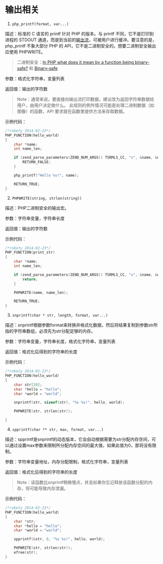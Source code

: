 输出相关
=======

1. `php_printf(format, var...)`

描述：标准的 C 语言的 printf 针对 PHP 的版本。与 printf 不同，它不是打印到进程的 STDOUT 通道，而是到当前的[输出流](http://www.php.net/manual/zh/wrappers.php.php)，可被用户进行缓冲。要注意的是，php_printf 不象大部分 PHP 的 API，它不是二进制安全的。想要二进制安全输出应使用 PHPWRITE。

> 二进制安全：[In PHP what does it mean by a function being binary-safe?](http://stackoverflow.com/questions/3264514/in-php-what-does-it-mean-by-a-function-being-binary-safe) 和 [Binary-safe](http://en.wikipedia.org/wiki/Binary-safe)

参数：格式化字符串，变量列表

返回值：输出的字符数

> Note：通常来说，要直接向输出流打印数据，建议改为返回字符串数据给用户，由用户决定做什么。 此规则的例外情况可能是处理二进制数据（如图像）的函数，API 要求就在函数里提供方法来存取数据。

示例代码：
```c
/*rokety 2014-02-23*/
PHP_FUNCTION(hello_world)
{
    char *name;
    int name_len;

    if (zend_parse_parameters(ZEND_NUM_ARGS() TSRMLS_CC, "s", &name, &name_len) == FAILURE) {
        RETURN_FALSE;
    }

    php_printf("Hello %s!", name);

    RETURN_TRUE;
}
```

2. `PHPWRITE(string, strlen(string))`

描述：PHP二进制安全的输出宏。

参数：字符串变量，字符串长度

返回值：输出的字符数

示例代码：
```c
/*rokety 2014-02-23*/
PHP_FUNCTION(print_str)
{
    char *name;
    int name_len;

    if (zend_parse_parameters(ZEND_NUM_ARGS() TSRMLS_CC, "s", &name, &name_len) == FAILURE) {
        return;
    }

    PHPWRITE(name, name_len);

    RETURN_TRUE;
}
```

3. `snprintf(char * str, length, format, var...)`

描述：snprintf根据参数format来转换并格式化数据，然后将结果复制到参数str所指的字符串数组，必须先为str分配足够的内存。

参数：字符串变量，字符串长度，格式化字符串，变量列表

返回值：格式化后得到的字符串的长度

示例代码：
```c
/*rokety 2014-02-23*/
PHP_FUNCTION(hello_world)
{
    char str[20];
    char *hello = "hello";
    char *world = "world";

    snprintf(str, sizeof(str), "%s %s!", hello, world);

    PHPWRITE(str, strlen(str));

}
```

4. `spprintf(char ** str, max, format, var...)`

描述：spprintf是snprintf的动态版本，它会自动根据需要为str分配内存空间，可以通过设置max参数来限制所分配内存空间的最大值，如果此值为0，那将没有限制。

参数：字符串变量地址，内存分配限制，格式化字符串，变量列表

返回值：格式化后得到的字符串的长度

> Note：该函数比snprintf稍微慢点，并且如果你忘记释放该函数分配的内存，将可能导致内存泄漏。

示例代码：
```c
/*rokety 2014-02-23*/
PHP_FUNCTION(hello_world)
{
    char *str;
    char *hello = "hello";
    char *world = "world";

    spprintf(&str, 0, "%s %s!", hello, world);

    PHPWRITE(str, strlen(str));
    efree(str);
}
```